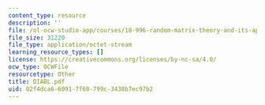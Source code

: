 ```yaml
---
content_type: resource
description: ''
file: /ol-ocw-studio-app/courses/18-996-random-matrix-theory-and-its-applications-spring-2004/02f4dca660917f68799c3438b7ec97b2_diabl.pdf
file_size: 31220
file_type: application/octet-stream
learning_resource_types: []
license: https://creativecommons.org/licenses/by-nc-sa/4.0/
ocw_type: OCWFile
resourcetype: Other
title: DIABL.pdf
uid: 02f4dca6-6091-7f68-799c-3438b7ec97b2
---
```

